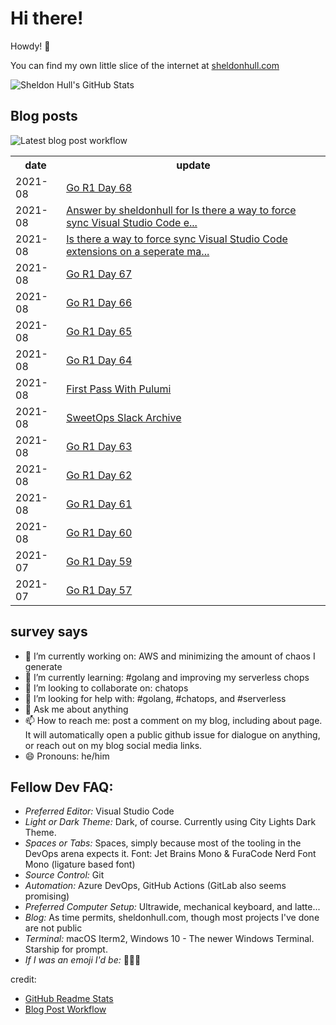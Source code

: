 # Hi there! 

Howdy! 👋 

You can find my own little slice of the internet at [sheldonhull.com](https://www.sheldonhull.com)

![Sheldon Hull's GitHub Stats](https://github-readme-stats.vercel.app/api?username=sheldonhull&theme=tokyonight&count_private=true&show_icons=true)

## Blog posts

![Latest blog post workflow](https://github.com/sheldonhull/sheldonhull/workflows/Latest%20blog%20post%20workflow/badge.svg)
<table style="width:100%">
  <tr>
    <th>date</th>
    <th>update</th>
  </tr>
<!-- BLOG-POST-LIST:START -->
<tr><td>2021-08</td><td><a href="https://www.sheldonhull.com/go-r1-day-68/">Go R1 Day 68</a></td></tr>
<tr><td>2021-08</td><td><a href="https://stackoverflow.com/questions/68852168/is-there-a-way-to-force-sync-visual-studio-code-extensions-on-a-seperate-machine/68852238#68852238">Answer by sheldonhull for Is there a way to force sync Visual Studio Code e...</a></td></tr>
<tr><td>2021-08</td><td><a href="https://stackoverflow.com/questions/68852168/is-there-a-way-to-force-sync-visual-studio-code-extensions-on-a-seperate-machine">Is there a way to force sync Visual Studio Code extensions on a seperate ma...</a></td></tr>
<tr><td>2021-08</td><td><a href="https://www.sheldonhull.com/go-r1-day-67/">Go R1 Day 67</a></td></tr>
<tr><td>2021-08</td><td><a href="https://www.sheldonhull.com/go-r1-day-66/">Go R1 Day 66</a></td></tr>
<tr><td>2021-08</td><td><a href="https://www.sheldonhull.com/go-r1-day-65/">Go R1 Day 65</a></td></tr>
<tr><td>2021-08</td><td><a href="https://www.sheldonhull.com/go-r1-day-64/">Go R1 Day 64</a></td></tr>
<tr><td>2021-08</td><td><a href="https://www.sheldonhull.com/first-pass-with-pulumi/">First Pass With Pulumi</a></td></tr>
<tr><td>2021-08</td><td><a href="https://www.sheldonhull.com/sweetops-slack-archive/">SweetOps Slack Archive</a></td></tr>
<tr><td>2021-08</td><td><a href="https://www.sheldonhull.com/go-r1-day-63/">Go R1 Day 63</a></td></tr>
<tr><td>2021-08</td><td><a href="https://www.sheldonhull.com/go-r1-day-62/">Go R1 Day 62</a></td></tr>
<tr><td>2021-08</td><td><a href="https://www.sheldonhull.com/go-r1-day-61/">Go R1 Day 61</a></td></tr>
<tr><td>2021-08</td><td><a href="https://www.sheldonhull.com/go-r1-day-60/">Go R1 Day 60</a></td></tr>
<tr><td>2021-07</td><td><a href="https://www.sheldonhull.com/go-r1-day-59/">Go R1 Day 59</a></td></tr>
<tr><td>2021-07</td><td><a href="https://www.sheldonhull.com/go-r1-day-57/">Go R1 Day 57</a></td></tr>

<!-- BLOG-POST-LIST:END -->
</table>

## survey says 

- 🔭  I’m currently working on: AWS and minimizing the amount of chaos I generate
- 🌱  I’m currently learning: #golang and improving my serverless chops
- 👯  I’m looking to collaborate on: chatops
- 🤔  I’m looking for help with: #golang, #chatops, and #serverless
- 💬  Ask me about anything
- 📫  How to reach me: post a comment on my blog, including about page. It will automatically open a public github issue for dialogue on anything, or reach out on my blog social media links.
- 😄  Pronouns: he/him


## Fellow Dev FAQ:

- _Preferred Editor:_ Visual Studio Code
- _Light or Dark Theme:_ Dark, of course. Currently using City Lights Dark Theme.
- _Spaces or Tabs:_ Spaces, simply because most of the tooling in the DevOps arena expects it. Font: Jet Brains Mono & FuraCode Nerd Font Mono (ligature based font)
- _Source Control:_ Git
- _Automation:_ Azure DevOps, GitHub Actions (GitLab also seems promising)
- _Preferred Computer Setup:_ Ultrawide, mechanical keyboard, and latte...
- _Blog:_ As time permits, sheldonhull.com, though most projects I've done are not public 
- _Terminal:_ macOS Iterm2, Windows 10 - The newer Windows Terminal. Starship for prompt.
- _If I was an emoji I'd be:_ 🌮🌮🌮


credit:
* [GitHub Readme Stats](https://github.com/anuraghazra/github-readme-stats)
* [Blog Post Workflow](https://github.com/gautamkrishnar/blog-post-workflow)
